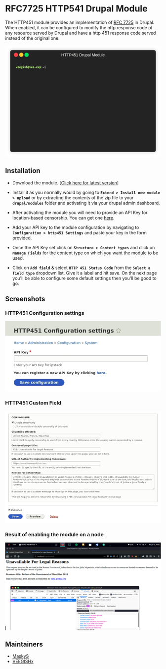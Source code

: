 # RFC7725 HTTP541 Drupal Module

The HTTP451 module provides an implementation of [RFC 7725](https://tools.ietf.org/html/rfc7725) in Drupal. When enabled, it can be configured to modify the http response code of any resource served by Drupal and have a http 451 response code served instead of the original one. 

![demo_gif](screenshots/resultdemo.gif "demo")

## Installation
* Download the module. [[Click here for latest version]](https://github.com/VEEGISHx/http451/archive/master.zip)

* Install it as you normally would by going to **`Extend > Install new module > upload`** or by extracting the contents of the zip file to your **`drupal/modules`** folder and activating it via your drupal admin dashboard.

* After activating the module you will need to provide an API Key for location-based censorship. You can get one [here](https://ipstack.com/product).

* Add your API key to the module configuration by navigating to **`Configuration > http451 Settings`** and paste your key in the form provided.

* Once the API Key set click on **`Structure > Content types`** and click on **`Manage Fields`** for the content type on which you want the module to be used.


* Click on **`Add field`** & select **`HTTP 451 Status Code`** from the **`Select a field type`** dropdown list. Give it a label and hit save. On the next page you'll be able to configure some default settings then you'll be good to go.

## Screenshots
### HTTP451 Configuration settings
![http451_configuration_settings](screenshots/configuration_form.jpg "Configuration Page")

### HTTP451 Custom Field
![http451_custom_field](screenshots/http451_field.jpg "Configuration Page")

### Result of enabling the module on a node
![result_screenshot](result_screenshot.png "Result Page")

## Maintainers
* [MaskyS](https://github.com/MaskyS)
* [VEEGISHx](https://github.com/VEEGISHx) 
